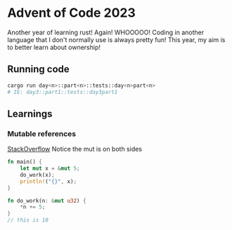 # Advent of Code 2023

Another year of learning rust! Again! WHOOOOO!
Coding in another language that I don't normally use is always pretty fun!
This year, my aim is to better learn about ownership!

## Running code

```sh
cargo run day<n>::part<n>::tests::day<n>part<n>
# IE: day3::part1::tests::day3part1
```

## Learnings

### Mutable references

[StackOverflow](https://stackoverflow.com/questions/40921712/rust-mutable-value-vs-mutable-reference)
Notice the mut is on both sides

```rust
fn main() {
    let mut x = &mut 5;
    do_work(x);
    println!("{}", x);
}

fn do_work(n: &mut u32) {
    *n += 5;
}
// this is 10
```
